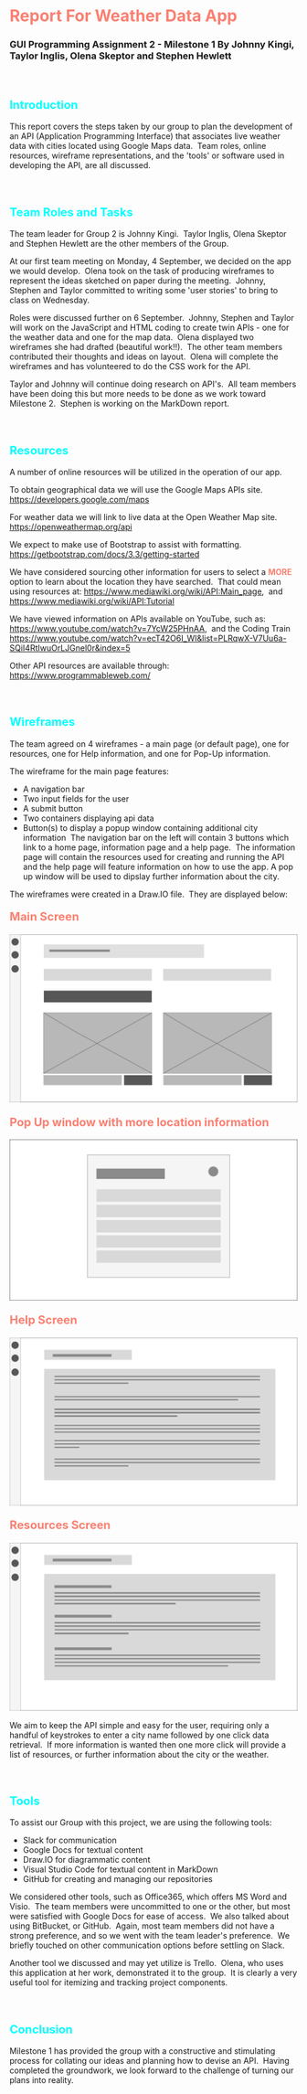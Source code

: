 # <span style="color:salmon"> Report For Weather Data App </span>
### GUI Programming Assignment 2 - Milestone 1 By Johnny Kingi, Taylor Inglis, Olena Skeptor and Stephen Hewlett
<br>

## <span style="font-size:15pt; font-weight: bold; color:cyan"> Introduction </span>

This report covers the steps taken by our group to plan the development of an API (Application Programming Interface) that associates live weather data with cities located using Google Maps data. &nbsp;Team roles, online resources, wireframe representations, and the 'tools' or software used in developing the API, are all discussed.

<br>

## <span style="font-size:15pt; font-weight: bold; color:cyan"> Team Roles and Tasks </span>

The team leader for Group 2 is Johnny Kingi. &nbsp;Taylor Inglis, Olena Skeptor and Stephen Hewlett are the other members of the Group.

At our first team meeting on Monday, 4 September, we decided on the app we would develop. &nbsp;Olena took on the task of producing wireframes to represent the ideas sketched on paper during the meeting. &nbsp;Johnny, Stephen and Taylor committed to writing some 'user stories' to bring to class on Wednesday.

Roles were discussed further on 6 September. &nbsp;Johnny, Stephen and Taylor will work on the JavaScript and HTML coding to create twin APIs - one for the weather data and one for the map data. &nbsp;Olena displayed two wireframes she had drafted (beautiful work!!). &nbsp;The other team members contributed their thoughts and ideas on layout. &nbsp;Olena will complete the wireframes and has volunteered to do the CSS work for the API.  

Taylor and Johnny will continue doing research on API's. &nbsp;All team members have been doing this but more needs to be done as we work toward Milestone 2. &nbsp;Stephen is working on the MarkDown report.

<br>

## <span style="font-size:15pt; font-weight: bold; color:cyan"> Resources </span>

A number of online resources will be utilized in the operation of our app.

To obtain geographical data we will use the Google Maps APIs site. https://developers.google.com/maps

For weather data we will link to live data at the Open Weather Map site.
https://openweathermap.org/api

We expect to make use of Bootstrap to assist with formatting.
https://getbootstrap.com/docs/3.3/getting-started

We have considered sourcing other information for users to select a <span style="color:salmon"> __MORE__ </span> option to learn about the location they have searched. &nbsp;That could mean using resources at:
https://www.mediawiki.org/wiki/API:Main_page,
&nbsp;and
https://www.mediawiki.org/wiki/API:Tutorial

We have viewed information on APIs available on YouTube, such as:
https://www.youtube.com/watch?v=7YcW25PHnAA, &nbsp;and the Coding Train
https://www.youtube.com/watch?v=ecT42O6I_WI&list=PLRqwX-V7Uu6a-SQiI4RtIwuOrLJGnel0r&index=5

Other API resources are available through:
https://www.programmableweb.com/

<br>

## <span style="font-size:15pt; font-weight: bold; color:cyan"> Wireframes </span>

The team agreed on 4 wireframes - a main page (or default page), one for resources, one for Help information, and one for Pop-Up information.

The wireframe for the main page features:
* A navigation bar
* Two input fields for the user
* A submit button
* Two containers displaying api data
* Button(s) to display a popup window containing additional city information
&nbsp;The navigation bar on the left will contain 3 buttons which link to a home page, information page and a help page. &nbsp;The information page will contain the resources used for creating and running the API and the help page will feature information on how to use the app. A pop up window will be used to dipslay further information about the city.

The wireframes were created in a Draw.IO file. &nbsp;They are displayed below:

#### <span style="font-size:15pt; color:salmon"> Main Screen </span>
![Main screen](Wireframes/Main-Screen.png "Main/Home Screen")
#### <span style="font-size:15pt; color:salmon"> Pop Up window with more location information </span>
![More Details](Wireframes/More-Details-Screen.png "Pop Up Window for More Weather Details") 
#### <span style="font-size:15pt; color:salmon"> Help Screen </span>
![Help Screen](Wireframes/Help-Screen.png "Help Screen")
#### <span style="font-size:15pt; color:salmon"> Resources Screen </span>
![Resource Screen](Wireframes/Resource-Screen.png "Resouce Screen")

We aim to keep the API simple and easy for the user, requiring only a handful of keystrokes to enter a city name followed by one click data retrieval. &nbsp;If more information is wanted then one more click will provide a list of resources, or further information about the city or the weather.

<br>

## <span style="font-size:15pt; font-weight: bold; color:cyan"> Tools </span>

To assist our Group with this project, we are using the following tools:
* Slack for communication
* Google Docs for textual content
* Draw.IO for diagrammatic content
* Visual Studio Code for textual content in MarkDown
* GitHub for creating and managing our repositories

We considered other tools, such as Office365, which offers MS Word and Visio. &nbsp;The team members were uncommitted to one or the other, but most were satisfied with Google Docs for ease of access. &nbsp;We also talked about using BitBucket, or GitHub. &nbsp;Again, most team members did not have a strong preference, and so we went with the team leader's preference. &nbsp;We briefly touched on other communication options before settling on Slack.

Another tool we discussed and may yet utilize is Trello. &nbsp;Olena, who uses this application at her work, demonstrated it to the group. &nbsp;It is clearly a very useful tool for itemizing and tracking project components.

<br>

## <span style="font-size:15pt; font-weight: bold; color:cyan"> Conclusion </span>

Milestone 1 has provided the group with a constructive and stimulating process for collating our ideas and planning how to devise an API. &nbsp;Having completed the groundwork, we look forward to the challenge of turning our plans into reality.

